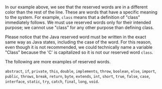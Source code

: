 In our example above, we see that the reserved words are in a different color than the rest of the line. These are words that have a specific meaning to the system. For example, `class` means that a definition of "class" immediately follows. We must use reserved words only for their intended purpose; we cannot use "class" for any other purpose than defining class.

Please notice that the Java reserved word must be written in the exact same way as Java states, including the case of the word. For this reason, even though it is not recommended, we could technically name a variable "Class" because the 'C' is capitalized so it is not our reserved word `class`.

The following are more examples of reserved words.

`abstract`, `if`, `private`, `this`, `double`, `implements`, `throw`, `boolean`, `else`, `import`, `public`, `throws`, `break`, `return`, `byte`, `extends`, `int`, `short`, `true`, `false`, `case`, `interface`, `static`, `try`, `catch`, `final`, `long`, `void`.

